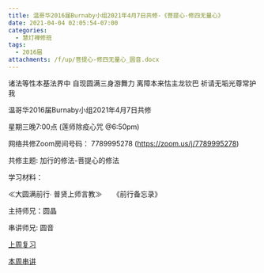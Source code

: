 ```yaml
---
title: 温哥华2016届Burnaby小组2021年4月7日共修-《菩提心-修四无量心》
date: 2021-04-04 02:05:54-07:00
categories:
  - 慧灯禅修班
tags:
  - 2016届
attachments: /f/up/菩提心-修四无量心_圆音.docx
---
```

诸法等性本基法界中 自现圆满三身游舞力 离障本来怙主龙钦巴 祈请无垢光尊常护我

温哥华2016届Burnaby小组2021年4月7日共修 

星期三晚7:00点 (莲师除疫心咒 @6:50pm)

网络共修Zoom房间号码： 7789995278 (<https://zoom.us/j/7789995278>)

共修主题: 加行的修法-菩提心的修法


学习材料：

≪大圆满前行∙ 普贤上师言教≫ 　
《前行备忘录》


主持师兄：圆晶

串讲师兄: 圆音

[上周复习](https://hdvblob.blob.core.windows.net/hdv/f/up/菩提心修法串讲2_henry.xlsx)

[本周串讲](https://hdvblob.blob.core.windows.net/hdv/f/up/菩提心-修四无量心_圆音.docx)
